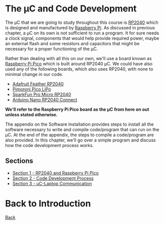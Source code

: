 # The &mu;C and Code Development
The &mu;C that we are going to study throughout this course is [RP2040](https://www.raspberrypi.com/products/rp2040/) which is designed and manufactured by [Raspberry Pi](https://www.raspberrypi.com/). As discussed in previous chapter, a &mu;C on its own is not sufficient to run a program. It for sure needs a clock signal, components that would help provide required power, maybe an external flash and some resistors and capacitors that might be necessary for a proper functioning of the &mu;C.

Rather than dealing with all this on our own, we'll use a board known as [Raspberry Pi Pico](https://www.raspberrypi.com/products/raspberry-pi-pico/) which is built around RP2040 &mu;C. We could have also used any of the following boards, which also uses RP2040, with none to minimal change in our code.
- [Adafruit Feather RP2040](https://www.adafruit.com/product/4884)
- [Pimoroni Pico LiPo](https://shop.pimoroni.com/products/pimoroni-pico-lipo?variant=39335427080275)
- [SparkFun Pro Micro RP2040](https://www.sparkfun.com/products/18288)
- [Arduino Nano RP2040 Connect](https://store-usa.arduino.cc/collections/boards/products/arduino-nano-rp2040-connect)

**We'll refer to the Raspberry Pi Pico board as the &mu;C from here on out unless stated otherwise.**

The appendix on the Software Installation provides steps to install all the software necessary to write and compile code/program that can run on the &mu;C. At the end of the appendix, the steps to compile a code/program are also provided. In this chapter, we'll go over a simple program and discuss how the code development process works.

## Sections
- [Section 1 - RP2040 and Raspberry Pi Pico](./sec01/raspberryPiPico.md)
- [Section 2 - Code Development Process](sec02/codeDevelopmentProcess.md)
- [Section 3 - &mu;C-Laptop Communication](sec03/ucLaptopComm.md)

# Back to Introduction
[Back](../README.md)
